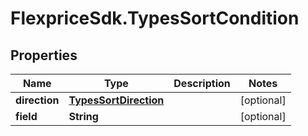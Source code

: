 # FlexpriceSdk.TypesSortCondition

## Properties

Name | Type | Description | Notes
------------ | ------------- | ------------- | -------------
**direction** | [**TypesSortDirection**](TypesSortDirection.md) |  | [optional] 
**field** | **String** |  | [optional] 


